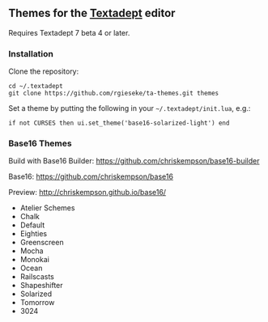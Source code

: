 ## Themes for the [Textadept](http://foicica.com/textadept/) editor

Requires Textadept 7 beta 4 or later.

### Installation

Clone the repository:

    cd ~/.textadept
    git clone https://github.com/rgieseke/ta-themes.git themes

Set a theme by putting the following in your `~/.textadept/init.lua`, e.g.:

    if not CURSES then ui.set_theme('base16-solarized-light') end

### Base16 Themes

Build with Base16 Builder: <https://github.com/chriskempson/base16-builder>

Base16: <https://github.com/chriskempson/base16>

Preview: <http://chriskempson.github.io/base16/>

- Atelier Schemes
- Chalk
- Default
- Eighties
- Greenscreen
- Mocha
- Monokai
- Ocean
- Railscasts
- Shapeshifter
- Solarized
- Tomorrow
- 3024
